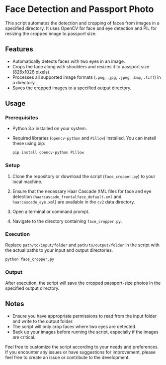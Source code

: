 # Face Detection and Passport Photo

This script automates the detection and cropping of faces from images in a specified directory. It uses OpenCV for face and eye detection and PIL for resizing the cropped image to passport size.

## Features

- Automatically detects faces with two eyes in an image.
- Crops the face along with shoulders and resizes it to passport size (826x1026 pixels).
- Processes all supported image formats (`.png`, `.jpg`, `.jpeg`, `.bmp`, `.tiff`) in a directory.
- Saves the cropped images to a specified output directory.

## Usage

### Prerequisites

- Python 3.x installed on your system.
- Required libraries (`opencv-python` and `Pillow`) installed. You can install these using pip:

  ```bash
  pip install opencv-python Pillow
  ```

### Setup

1. Clone the repository or download the script (`face_cropper.py`) to your local machine.

2. Ensure that the necessary Haar Cascade XML files for face and eye detection (`haarcascade_frontalface_default.xml` and `haarcascade_eye.xml`) are available in the `cv2` data directory.

3. Open a terminal or command prompt.

4. Navigate to the directory containing `face_cropper.py`.

### Execution

Replace `path/to/input/folder` and `path/to/output/folder` in the script with the actual paths to your input and output directories.

```bash
python face_cropper.py
```

### Output

After execution, the script will save the cropped passport-size photos in the specified output directory.

## Notes

- Ensure you have appropriate permissions to read from the input folder and write to the output folder.
- The script will only crop faces where two eyes are detected.
- Back up your images before running the script, especially if the images are critical.

Feel free to customize the script according to your needs and preferences. If you encounter any issues or have suggestions for improvement, please feel free to create an issue or contribute to the development.
